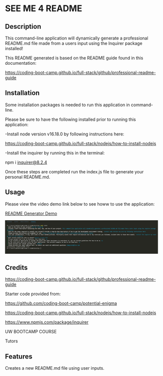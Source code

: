 # SEE ME 4 README

## Description

This command-line application will dynamically generate a professional README.md file made from a users input using the Inquirer package installed!  


This README generated is based on the README guide found in this documentation:

https://coding-boot-camp.github.io/full-stack/github/professional-readme-guide



## Installation

Some installation packages is needed to run this application in command-line.

Please be sure to have the following installed prior to running this application:

-Install node version v16.18.0 by following instructions here:

https://coding-boot-camp.github.io/full-stack/nodejs/how-to-install-nodejs

-Install the inquirer by running this in the terminal:

npm i inquirer@8.2.4

Once these steps are completed run the index.js file to generate your personal README.md.



## Usage

Please view the video demo link below to see howw to use the application:

<a href="https://drive.google.com/file/d/1CgZ5dYv7hdXod_VpsNIgF-W-be_SR9Eh/view">README Generator Demo</a>

    
![alt text](./readmegenerator.jpg)



## Credits

https://coding-boot-camp.github.io/full-stack/github/professional-readme-guide

Starter code provided from:


https://github.com/coding-boot-camp/potential-enigma

https://coding-boot-camp.github.io/full-stack/nodejs/how-to-install-nodejs

https://www.npmjs.com/package/inquirer

UW BOOTCAMP COURSE

Tutors



## Features

Creates a new README.md file using user inputs.

